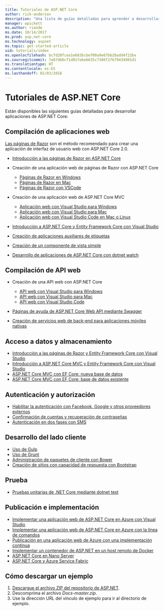 ```yaml
---
title: Tutoriales de ASP.NET Core
author: rick-anderson
description: "Una lista de guías detalladas para aprender a desarrollar aplicaciones de ASP.NET Core."
manager: wpickett
ms.author: riande
ms.date: 10/14/2017
ms.prod: asp.net-core
ms.technology: aspnet
ms.topic: get-started-article
uid: tutorials/index
ms.openlocfilehash: bcfd20fcea1e683bcbef00a9e67bb28add4f23be
ms.sourcegitcommit: 7a87d66cf1d01febe6635c7306f2f679434901d1
ms.translationtype: HT
ms.contentlocale: es-ES
ms.lasthandoff: 02/03/2018
---
```

# <a name="aspnet-core-tutorials"></a>Tutoriales de ASP.NET Core

Están disponibles las siguientes guías detalladas para desarrollar aplicaciones de ASP.NET Core:

## <a name="build-web-apps"></a>Compilación de aplicaciones web

[Las páginas de Razor](xref:mvc/razor-pages/index) son el método recomendado para crear una aplicación de interfaz de usuario web con ASP.NET Core 2.0.

* [Introducción a las páginas de Razor en ASP.NET Core](xref:mvc/razor-pages/index)
* Creación de una aplicación web de páginas de Razor con ASP.NET Core

   * [Páginas de Razor en Windows](xref:tutorials/razor-pages/index)
   * [Páginas de Razor en Mac](xref:tutorials/razor-pages-mac/index)
   * [Páginas de Razor con VSCode](xref:tutorials/razor-pages-vsc/index)  

* Creación de una aplicación web de ASP.NET Core MVC

   * [Aplicación web con Visual Studio para Windows](first-mvc-app/index.md)
   * [Aplicación web con Visual Studio para Mac](first-mvc-app-mac/index.md)
   * [Aplicación web con Visual Studio Code en Mac o Linux](first-mvc-app-xplat/index.md)

* [Introducción a ASP.NET Core y Entity Framework Core con Visual Studio](../data/ef-mvc/index.md)
* [Creación de aplicaciones auxiliares de etiquetas](../mvc/views/tag-helpers/authoring.md)
* [Creación de un componente de vista simple](../mvc/views/view-components.md#walkthrough-creating-a-simple-view-component)
* [Desarrollo de aplicaciones de ASP.NET Core con dotnet watch](dotnet-watch.md)

## <a name="build-web-apis"></a>Compilación de API web
* Creación de una API web con ASP.NET Core

  * [API web con Visual Studio para Windows](first-web-api.md)
  * [API web con Visual Studio para Mac](xref:tutorials/first-web-api-mac)
  * [API web con Visual Studio Code](web-api-vsc.md)
  
* [Páginas de ayuda de ASP.NET Core Web API mediante Swagger](web-api-help-pages-using-swagger.md)
* [Creación de servicios web de back-end para aplicaciones móviles nativas](../mobile/native-mobile-backend.md)

## <a name="data-access-and-storage"></a>Acceso a datos y almacenamiento
* [Introducción a las páginas de Razor y Entity Framework Core con Visual Studio](xref:data/ef-rp/intro)
* [Introducción a ASP.NET Core MVC y Entity Framework Core con Visual Studio](../data/ef-mvc/index.md)
* [ASP.NET Core MVC con EF Core: nueva base de datos](https://docs.microsoft.com/ef/core/get-started/aspnetcore/new-db)
* [ASP.NET Core MVC con EF Core: base de datos existente](https://docs.microsoft.com/ef/core/get-started/aspnetcore/existing-db)

## <a name="authentication-and-authorization"></a>Autenticación y autorización
* [Habilitar la autenticación con Facebook, Google y otros proveedores externos](../security/authentication/social/index.md)
* [Confirmación de cuentas y recuperación de contraseñas](../security/authentication/accconfirm.md)
* [Autenticación en dos fases con SMS](../security/authentication/2fa.md)

## <a name="client-side-development"></a>Desarrollo del lado cliente
* [Uso de Gulp](../client-side/using-gulp.md)
* [Uso de Grunt](../client-side/using-grunt.md)
* [Administración de paquetes de cliente con Bower](../client-side/bower.md)
* [Creación de sitios con capacidad de respuesta con Bootstrap](../client-side/bootstrap.md)

## <a name="test"></a>Prueba
* [Pruebas unitarias de .NET Core mediante dotnet test](https://docs.microsoft.com/dotnet/articles/core/testing/unit-testing-with-dotnet-test)

## <a name="publish-and-deploy"></a>Publicación e implementación
* [Implementar una aplicación web de ASP.NET Core en Azure con Visual Studio](publish-to-azure-webapp-using-vs.md)
* [Implementar una aplicación web de ASP.NET Core en Azure con la línea de comandos](publish-to-azure-webapp-using-cli.md)
* [Publicación en una aplicación web de Azure con una implementación continua](xref:host-and-deploy/azure-apps/azure-continuous-deployment)
* [Implementar un contenedor de ASP.NET en un host remoto de Docker](https://docs.microsoft.com/azure/vs-azure-tools-docker-hosting-web-apps-in-docker)
* [ASP.NET Core en Nano Server](nano-server.md)
* [ASP.NET Core y Azure Service Fabric](https://docs.microsoft.com/azure/service-fabric/service-fabric-add-a-web-frontend)

<a name="download"></a> 
## <a name="how-to-download-a-sample"></a>Cómo descargar un ejemplo
1. [Descargue el archivo ZIP del repositorio de ASP.NET](https://codeload.github.com/aspnet/Docs/zip/master).
1. Descomprima el archivo *Docs-master.zip*.
1. Use la dirección URL del vínculo de ejemplo para ir al directorio de ejemplo. 
